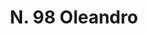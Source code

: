 ---
title: "N. 98 Oleandro"
permalink: "/edition/plant098/"
plant-name: "N. 98"
plant-number: "098"
plant-xml: "/assets/xml/plant098.xml"
plant-img1: "/assets/img/plant098_verso.jpg"
plant-img2: "/assets/img/plant098.jpg"
plant-title: "N. 98 Oleandro"
plant-wfo-link: ""
plant-kew-link: ""
plant-taxon-content: "Nerium Oleander L."
layout: single-xml
---